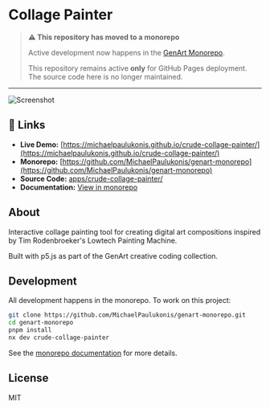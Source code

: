 # Collage Painter

> **⚠️ This repository has moved to a monorepo**
> 
> Active development now happens in the [GenArt Monorepo](https://github.com/MichaelPaulukonis/genart-monorepo).
> 
> This repository remains active **only** for GitHub Pages deployment. The source code here is no longer maintained.

---

![Screenshot](screenshot.png)

## 🔗 Links

- **Live Demo:** [https://michaelpaulukonis.github.io/crude-collage-painter/](https://michaelpaulukonis.github.io/crude-collage-painter/)
- **Monorepo:** [https://github.com/MichaelPaulukonis/genart-monorepo](https://github.com/MichaelPaulukonis/genart-monorepo)
- **Source Code:** [apps/crude-collage-painter/](https://github.com/MichaelPaulukonis/genart-monorepo/tree/main/apps/crude-collage-painter)
- **Documentation:** [View in monorepo](https://github.com/MichaelPaulukonis/genart-monorepo/tree/main/apps/crude-collage-painter/README.md)

## About

Interactive collage painting tool for creating digital art compositions inspired by Tim Rodenbroeker's Lowtech Painting Machine.

Built with p5.js as part of the GenArt creative coding collection.

## Development

All development happens in the monorepo. To work on this project:

```bash
git clone https://github.com/MichaelPaulukonis/genart-monorepo.git
cd genart-monorepo
pnpm install
nx dev crude-collage-painter
```

See the [monorepo documentation](https://github.com/MichaelPaulukonis/genart-monorepo) for more details.

## License

MIT
